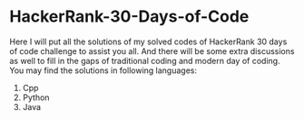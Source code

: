 # HackerRank-30-Days-of-Code
Here I will put all the solutions of my solved codes of HackerRank 30 days of code challenge to assist you all. And there will be some extra discussions as well to fill in the gaps of traditional coding and modern day of coding.
You may find the solutions in following languages:
1. Cpp
2. Python
3. Java
